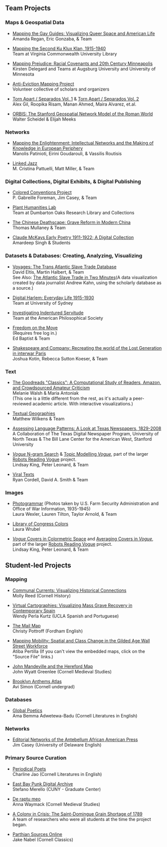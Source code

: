 ## Team Projects

### Maps & Geospatial Data
 
* [Mapping the Gay Guides: Visualizing Queer Space and American Life](https://www.mappingthegayguides.org/)  
Amanda Regan, Eric Gonzaba, & Team
 
* [Mapping the Second Ku Klux Klan, 1915-1940](https://labs.library.vcu.edu/klan/)  
Team at Virginia Commonwealth University Library  
 
* [Mapping Prejudice: Racial Covenants and 20th Century Minneapolis](https://www.mappingprejudice.org/)  
Kirsten Delegard and Teams at Augsburg University and University of Minnesota

* [Anti-Eviction Mapping Project](https://antievictionmap.com/)  
Volunteer collective of scholars and organizers

* [Torn Apart / Separados Vol. 1](http://xpmethod.plaintext.in/torn-apart/volume/1/) & [Torn Apart / Separados Vol. 2](http://xpmethod.plaintext.in/torn-apart/volume/2/index)  
Alex Gil, Roopika Risam, Manan Ahmed, Maira Alvarez, et.al. 

* [ORBIS: The Stanford Geospatial Network Model of the Roman World](http://orbis.stanford.edu/)  
Walter Scheidel & Elijah Meeks


### Networks
 
* [Mapping the Enlightenment: Intellectual Networks and the Making of Knowledge in European Periphery](https://mapping-the-enlightenment.org/)  
Manolis Patinioti, Eirini Goudarouli, & Vassilis Routisis

* [Linked Jazz](https://linkedjazz.org/)  
M. Cristina Pattuelli, Matt Miller, & Team

 
### Digital Collections, Digital Exhibits, & Digital Publishing
 
* [Colored Conventions Project](https://coloredconventions.org/)  
P. Gabreille Foreman, Jim Casey, & Team

* [Plant Humanities Lab](https://lab.plant-humanities.org/)  
Team at Dumbarton Oaks Research Library and Collections

* [The Chinese Deathscape: Grave Reform in Modern China](http://chinesedeathscape.org/)  
Thomas Mullaney & Team

* [Claude McKays Early Poetry 1911-1922; A Digital Collection](https://scalar.lehigh.edu/mckay/index)  
Amardeep Singh & Students


### Datasets & Databases: Creating, Analyzing, Visualizing 

* [Voyages: The Trans Atlantic Slave Trade Database](http://www.slavevoyages.org/)  
David Eltis, Martin Halbert, & Team  
See Also: [The Atlantic Slave Trade in Two Minutes](http://www.slate.com/articles/life/the_history_of_american_slavery/2015/06/animated_interactive_of_the_history_of_the_atlantic_slave_trade.html)(A data visualization created by data journalist Andrew Kahn, using the scholarly database as a source.)

* [Digital Harlem: Everyday Life 1915-1930](http://digitalharlem.org/)  
Team at University of Sydney

* [Investigating Indentured Servitude](https://diglib.amphilsoc.org/indenturedata/)  
Team at the American Philosophical Society 

* [Freedom on the Move](http://freedomonthemove.org)  
(Requires free log in.)    
Ed Baptist & Team

* [Shakespeare and Company: Recreating the world of the Lost Generation in interwar Paris](https://shakespeareandco.princeton.edu/)  
Joshua Kotin, Rebecca Sutton Koeser, & Team
 
### Text 
 
* [The Goodreads "Classics": A Computational Study of Readers, Amazon, and Crowdsourced Amateur Criticism](https://post45.org/2021/04/the-goodreads-classics-a-computational-study-of-readers-amazon-and-crowdsourced-amateur-criticism/)  
Melanie Walsh & Maria Antoniak  
(This one is a little different from the rest, as it's actually a peer-reviewed academic article. With interactive visualizations.)

* [Textual Geographies](https://txtgeo.net/)  
Matthew Wilkens & Team
 
* [Assessing Language Patterns: A Look at Texas Newspapers, 1829-2008](http://language.mappingtexts.org/)  
A Collaboration of The Texas Digital Newspaper Program, University of North Texas &
The Bill Lane Center for the American West, Stanford University

* [*Vogue* N-gram Search](http://bookworm.library.yale.edu/) & [Topic Modelling *Vogue*](http://dh.library.yale.edu/projects/vogue/topics/), part of the larger [Robots Reading Vogue](http://dh.library.yale.edu/projects/vogue/) project.  
Lindsay King, Peter Leonard, & Team

* [Viral Texts](https://viraltexts.org/)  
Ryan Cordell, David A. Smith & Team

### Images

* [Photogrammar](http://photogrammar.yale.edu/) (Photos taken by U.S. Farm Security Administration and Office of War Information, 1935-1945)  
Laura Wexler, Lauren Tilton, Taylor Arnold, & Team

* [Library of Congress Colors](https://loc-colors.glitch.me/)  
Laura Wrubel

* [*Vogue* Covers in Colormetric Space](http://dh.library.yale.edu/projects/vogue/colormetricspace/) and [Averaging Covers in *Vogue*](http://dh.library.yale.edu/projects/vogue/coveraverages/), part of the larger [Robots Reading Vogue](http://dh.library.yale.edu/projects/vogue/) project.  
Lindsay King, Peter Leonard, & Team

## Student-led Projects

### Mapping

* [Communal Currents: Visualizing Historical Connections](https://communalcurrents.org/)  
Molly Reed (Cornell History)

* [Virtual Cartographies: Visualizing Mass Grave Recovery in Contemporary Spain](http://virtualcartographies.com/index.html)  
Wendy Perla Kurtz (UCLA Spanish and Portuguese)

* [The Mail Map](http://www.christypottroff.com/page-dh)  
Christy Pottroff (Fordham English)

* [Mapping Mobility: Spatial and Class Change in the Gilded Age Wall Street Workforce](https://gscho.net/scalar/mapping-clerks/index)  
Atiba Pertilla
(If you can't view the embedded maps, click on the "Source File" links.)

* [John Mandeville and the Hereford Map](http://historiacartarum.org/john-mandeville-and-the-hereford-map-2/what-are-you/)  
John Wyatt Greenlee (Cornell Medieval Studies)

* [Brooklyn Anthems Atlas](https://cornellcolab.net/BrooklynAnthemsAtlas/neatline/fullscreen/brooklyn-anthems-atlas)  
Avi Simon (Cornell undergrad)

### Databases

* [Global Poetics](https://globalpoetics.org/)  
Ama Bemma Adwetewa-Badu (Cornell Literatures in English)

### Networks

* [Editorial Networks of the Antebellum African American Press](http://jim-casey.com/enap/)  
Jim Casey (University of Delaware English)

### Primary Source Curation

* [Periodical Poets](http://periodicalpoets.com/)  
Charline Jao (Cornell Literatures in English)

* [East Bay Punk Digital Archive](https://eastbaypunkda.com/s/east-bay-punk-digital-archive/page/home)  
Stefano Merello (CUNY - Graduate Center)

* [De raptu meo](http://chaumpaigne.org/)  
Anna Waymack (Cornell Medieval Studies)

* [A Colony in Crisis: The Saint-Domingue Grain Shortage of 1789](https://colonyincrisis.lib.umd.edu/)  
A team of researchers who were all students at the time the project began.

* [Parthian Sources Online](http://parthiansources.com/)  
Jake Nabel (Cornell Classics)

